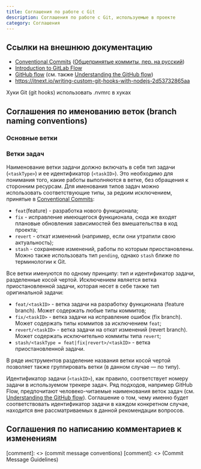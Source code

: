```yaml
---
title: Соглашения по работе с Git
description: Соглашения по работе с Git, используемые в проекте
category: Соглашения
---
```


## Ссылки на внешнюю документацию

- [Conventional Commits] ([Общепринятые коммиты, пер. на русский])
- [Introduction to GitLab Flow]
- [GitHub flow] (см. также [Understanding the GitHub flow])
- https://itnext.io/writing-custom-git-hooks-with-nodejs-2d53732865aa

Хуки Git (git hooks) использовать .nvmrc в хуках

<!-- Links -->

[conventional commits]: https://www.conventionalcommits.org/en/v1.0.0/
[общепринятые коммиты, пер. на русский]: https://www.conventionalcommits.org/ru/v1.0.0-beta.4/
[introduction to gitlab flow]: https://docs.gitlab.com/ee/topics/gitlab_flow.html
[github flow]:
  https://docs.github.com/en/free-pro-team@latest/github/collaborating-with-issues-and-pull-requests/github-flow
[understanding the github flow]: https://guides.github.com/introduction/flow/

## Соглашения по именованию веток (branch naming conventions)

### Основные ветки

### Ветки задач

Наименование ветки задачи должно включать в себя тип задачи (`<taskType>`) и ее идентификатор (`<taskID>`). Это
необходимо для понимания того, какие работы выполняются в ветке, без обращения к сторонним ресурсам. Для именования
типов задач можно использовать соответствующие типы, за редким исключением, принятые в [Conventional Commits]:

- `feat`(feature) - разработка нового функционала;
- `fix` - исправление имеющегося функционала, сюда же входят плановые обновления зависимостей без вмешательства в код
  проекта;
- `revert` - откат изменений (например, если они утратили свою актуальность);
- `stash` - сохранение изменений, работы по которым приостановлены. Можно также использовать тип `pending`, однако
  `stash` ближе по терминологии к Git.

Все ветки именуются по одному принципу: тип и идентификатор задачи, разделенные косой чертой. Исключением является ветка
приостановленной задачи, которая несет в себе также тип оригинальной задачи:

- `feat/<taskID>` - ветка задачи на разработку функционала (feature branch). Может содержать любые типы коммитов;
- `fix/<taskID>` - ветка задачи на исправление ошибок (fix branch). Может содержать типы коммитов за исключением `feat`;
- `revert/<taskID>` - ветка задачи на откат изменений (revert branch). Может содержать исключительно коммиты типа
  `revert`;
- `stash/<taskType = feat|fix|revert>/<taskID>` - ветка приостановленной задачи.

В ряде инструментов разделение названия ветки косой чертой позволяет также группировать ветки (в данном случае &mdash;
по типу).

Идентификатор задачи (`<taskID>`), как правило, соответствует номеру задачи в используемом трекере задач. Ряд подходов,
например GitHub Flow, предпочитают человеко-читаемые наименования веток задач (см. [Understanding the GitHub flow]).
Соглашение о том, чему именно будет соответствовать идентификатор задачи в каждом конкретном случае, находится вне
рассматриваемых в данной рекомендации вопросов.

## Соглашения по написанию комментариев к изменениям

[comment]: <> (commit message conventions) [comment]: <> (Commit Message Guidelines)
